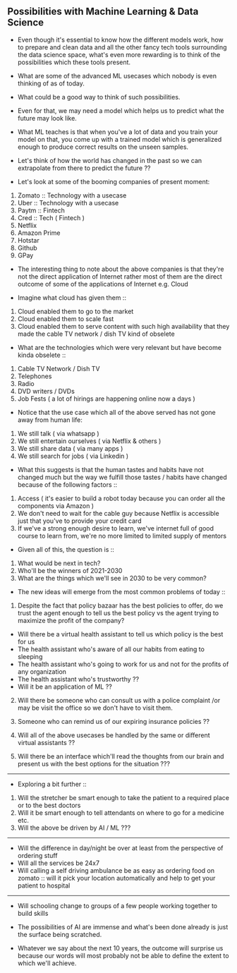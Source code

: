 ## Possibilities with Machine Learning & Data Science 

- Even though it's essential to know how the different models work, how to prepare and clean data and all the other fancy tech tools surrounding the data science space, what's even more rewarding is to think of the possibilities which these tools present. 

- What are some of the advanced ML usecases which nobody is even thinking of as of today. 

- What could be a good way to think of such possibilities. 

- Even for that, we may need a model which helps us to predict what the future may look like. 

- What ML teaches is that when you've a lot of data and you train your model on that, you come up with a trained model which is generalized enough to produce correct results on the unseen samples. 

- Let's think of how the world has changed in the past so we can extrapolate from there to predict the future ?? 

- Let's look at some of the booming companies of present moment: 

1. Zomato :: Technology with a usecase
2. Uber :: Technology with a usecase
3. Paytm :: Fintech 
4. Cred :: Tech ( Fintech ) 
5. Netflix
6. Amazon Prime
7. Hotstar
8. Github
9. GPay

- The interesting thing to note about the above companies is that they're not the direct application of Internet rather most of them are the direct outcome of some of the applications of Internet e.g. Cloud 

- Imagine what cloud has given them :: 
1. Cloud enabled them to go to the market 
2. Cloud enabled them to scale fast
3. Cloud enabled them to serve content with such high availability that they made the cable TV network / dish TV kind of obselete 

- What are the technologies which were very relevant but have become kinda obselete :: 

1. Cable TV Network / Dish TV 
2. Telephones 
3. Radio 
4. DVD writers / DVDs 
5. Job Fests ( a lot of hirings are happening online now a days )

- Notice that the use case which all of the above served has not gone away from human life: 
1. We still talk ( via whatsapp ) 
2. We still entertain ourselves ( via Netflix & others ) 
3. We still share data ( via many apps ) 
4. We still search for jobs ( via Linkedin ) 

- What this suggests is that the human tastes and habits have not changed much but the way we fulfill those tastes / habits have changed because of the following factors :: 
1. Access ( it's easier to build a robot today because you can order all the components via Amazon ) 
2. We don't need to wait for the cable guy because Netflix is accessible just that you've to provide your credit card 
3. If we've a strong enough desire to learn, we've internet full of good course to learn from, we're no more limited to limited supply of mentors 

- Given all of this, the question is :: 
1. What would be next in tech? 
2. Who'll be the winners of 2021-2030 
3. What are the things which we'll see in 2030 to be very common? 

- The new ideas will emerge from the most common problems of today :: 
1. Despite the fact that policy bazaar has the best policies to offer, do we trust the agent enough to tell us the best policy vs the agent trying to maximize the profit of the company? 
- Will there be a virtual health assistant to tell us which policy is the best for us 
- The health assistant who's aware of all our habits from eating to sleeping 
- The health assistant who's going to work for us and not for the profits of any organization 
- The health assistant who's trustworthy ?? 
- Will it be an application of ML ?? 

2. Will there be someone who can consult us with a police complaint /or may be visit the office so we don't have to visit them. 

3. Someone who can remind us of our expiring insurance policies ?? 

4. Will all of the above usecases be handled by the same or different virtual assistants ?? 

5. Will there be an interface which'll read the thoughts from our brain and present us with the best options for the situation ??? 

*** 

- Exploring a bit further :: 
1. Will the stretcher be smart enough to take the patient to a required place or to the best doctors 
2. Will it be smart enough to tell attendants on where to go for a medicine etc. 
3. Will the above be driven by AI / ML ??? 

*** 

- Will the difference in day/night be over at least from the perspective of ordering stuff 
- Will all the services be 24x7 
- Will calling a self driving ambulance be as easy as ordering food on zomato :: will it pick your location automatically and help to get your patient to hospital 

*** 

- Will schooling change to groups of a few people working together to build skills 


- The possibilities of AI are immense and what's been done already is just the surface being scratched. 

- Whatever we say about the next 10 years, the outcome will surprise us because our words will most probably not be able to define the extent to which we'll achieve. 